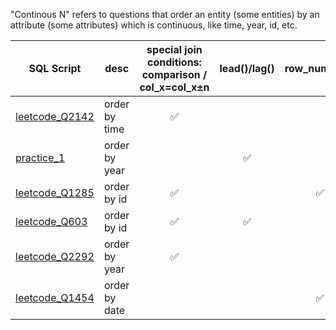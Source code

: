 "Continous N" refers to questions that order an entity (some entities) by an attribute (some attributes) which is continuous, like time, year, id, etc.

| SQL Script  | desc | special join conditions: comparison / col_x=col_x±n | lead()/lag() | row_num/rank |
| ----------- | ---- | :------------------: | :----------: | :----------: |
| [leetcode_Q2142](https://github.com/irenejiazhou/sql_manual/blob/main/continuous_n/leetcode_Q2142_order_by_time.sql)|order by time|✅|||
| [practice_1](https://github.com/irenejiazhou/sql_manual/blob/main/continuous_n/practice_1_yoy_continuous_revenue_growth.sql)|order by year||✅||
| [leetcode_Q1285](https://github.com/irenejiazhou/sql_manual/blob/main/continuous_n/leetcode_Q1285_continuous_ranges.sql)|order by id|✅||✅|
| [leetcode_Q603](https://github.com/irenejiazhou/sql_manual/blob/main/continuous_n/leetcode_Q603_consecutive_ranges.sql)|order by id|✅|✅||
| [leetcode_Q2292](https://github.com/irenejiazhou/sql_manual/blob/main/continuous_n/leetcode_Q2292_purchase_in_consecutive_years.sql)|order by year|✅|||
| [leetcode_Q1454](https://github.com/irenejiazhou/sql_manual/blob/main/continuous_n/leetcode_Q1454_retention_active_users.sql)|order by date|||✅|
